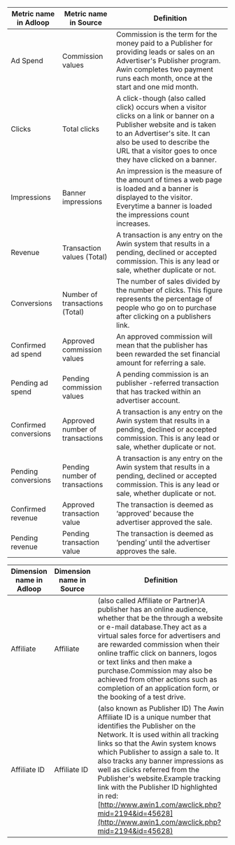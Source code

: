 

|  **Metric name in Adloop**  |  **Metric name in Source**  |  **Definition**  | 
|  --- |  --- |  --- | 
|  Ad Spend | Commission values | Commission is the term for the money paid to a Publisher for providing leads or sales on an Advertiser's Publisher program. Awin completes two payment runs each month, once at the start and one mid month. | 
|  Clicks | Total clicks | A click-though (also called click) occurs when a visitor clicks on a link or banner on a Publisher website and is taken to an Advertiser's site. It can also be used to describe the URL that a visitor goes to once they have clicked on a banner. | 
|  Impressions | Banner impressions | An impression is the measure of the amount of times a web page is loaded and a banner is displayed to the visitor. Everytime a banner is loaded the impressions count increases. | 
|  Revenue | Transaction values (Total) | A transaction is any entry on the Awin system that results in a pending, declined or accepted commission. This is any lead or sale, whether duplicate or not. | 
|  Conversions | Number of transactions (Total) | The number of sales divided by the number of clicks. This figure represents the percentage of people who go on to purchase after clicking on a publishers link. | 
|  Confirmed ad spend  | Approved commission values | An approved commission will mean that the publisher has been rewarded the set financial amount for referring a sale. | 
|  Pending ad spend  | Pending commission values | A pending commission is an publisher -referred transaction that has tracked within an advertiser account.  | 
|  Confirmed conversions  | Approved number of transactions | A transaction is any entry on the Awin system that results in a pending, declined or accepted commission. This is any lead or sale, whether duplicate or not. | 
|   Pending conversions | Pending number of transactions | A transaction is any entry on the Awin system that results in a pending, declined or accepted commission. This is any lead or sale, whether duplicate or not. | 
|   Confirmed revenue | Approved transaction value | The transaction is deemed as ‘approved’ because the advertiser approved the sale. | 
|   Pending revenue | Pending transaction value | The transaction is deemed as ‘pending’ until the advertiser approves the sale. | 



|  **Dimension name in Adloop**  |  **Dimension name in Source**  |  **Definition**  | 
|  --- |  --- |  --- | 
|  Affiliate | Affiliate  | (also called Affiliate or Partner)A publisher has an online audience, whether that be the through a website or e-mail database.They act as a virtual sales force for advertisers and are rewarded commission when their online traffic click on banners, logos or text links and then make a purchase.Commission may also be achieved from other actions such as completion of an application form, or the booking of a test drive. | 
|  Affiliate ID | Affiliate ID | (also known as Publisher ID) The Awin Affiliate ID is a unique number that identifies the Publisher on the Network. It is used within all tracking links so that the Awin system knows which Publisher to assign a sale to. It also tracks any banner impressions as well as clicks referred from the Publisher's website.Example tracking link with the Publisher ID highlighted in red: [http://www.awin1.com/awclick.php?mid=2194&id=45628](http://www.awin1.com/awclick.php?mid=2194&id=45628) | 






